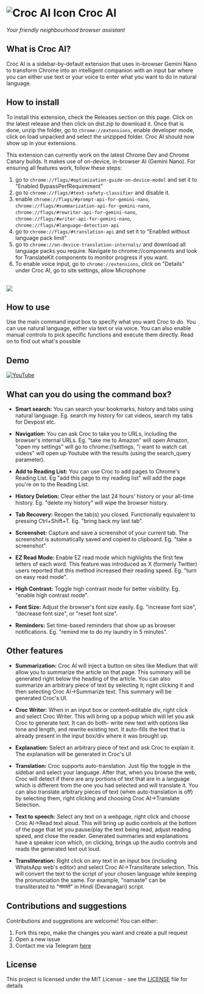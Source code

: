 # ![Croc AI Icon](https://github.com/user-attachments/assets/d0667f83-1e02-49dc-a9c7-a74a40415930) Croc AI
*Your friendly neighbourhood browser assistant* 

## What is Croc AI?
Croc AI is a sidebar-by-default extension that uses in-browser Gemini Nano to transform Chrome into an intelligent companion with an input bar where you can either use text or your voice to enter what you want to do in natural language. 

## How to install
To install this extension, check the Releases section on this page. Click on the latest release and then click on dist.zip to download it. Once that is done, unzip the folder, go to `chrome://extensions`, enable developer mode, click on load unpacked and select the unzipped folder. Croc AI should now show up in your extensions.

This extension can currently work on the latest Chrome Dev and Chrome Canary builds. It makes use of on-device, in-browser AI (Gemini Nano). For ensuring all features work, follow these steps:
1. go to `chrome://flags/#optimization-guide-on-device-model` and set it to "Enabled BypassPerfRequirement"
2. go to `chrome://flags/#text-safety-classifier` and disable it.
3. enable `chrome://flags/#prompt-api-for-gemini-nano`,  `chrome://flags/#summarization-api-for-gemini-nano`, `chrome://flags/#rewriter-api-for-gemini-nano`, `chrome://flags/#writer-api-for-gemini-nano`, `chrome://flags/#language-detection-api`
4. go to `chrome://flags/#translation-api` and set it to "Enabled without language pack limit"
5. go to `chrome://on-device-translation-internals/` and download all language packs you require. Navigate to chrome://components and look for TranslateKit components to monitor progress if you want. 
6. To enable voice input, go to `chrome://extensions`, click on "Details" under Croc AI, go to site settings, allow Microphone

<br />

<img align="center" src="https://github.com/user-attachments/assets/0f80bf36-dab0-480e-9494-8aba1b3c02c4" />

## How to use
Use the main command input box to specify what you want Croc to do. You can use natural language, either via text or via voice. You can also enable manual controls to pick specific functions and execute them directly. Read on to find out what's possible
   
## Demo
[![YouTube](http://i.ytimg.com/vi/kPai4Wv5oCE/hqdefault.jpg)](https://www.youtube.com/watch?v=kPai4Wv5oCE)

## What can you do using the command box?
- **Smart search:** You can search your bookmarks, history and tabs using natural language. Eg. search my history for cat videos, search my tabs for Devpost etc.

- **Navigation:** You can ask Croc to take you to URLs, including the browser's internal URLs. Eg. "take me to Amazon" will open Amazon, "open my settings" will go to chrome://settings, "i want to watch cat videos" will open up Youtube with the results (using the search_query parameter).

- **Add to Reading List:** You can use Croc to add pages to Chrome's Reading List. Eg "add this page to my reading list" will add the page you're on to the Reading List.

- **History Deletion:** Clear either the last 24 hours' history or your all-time history. Eg. "delete my history" will wipe the browser history.

- **Tab Recovery:** Reopen the tab(s) you closed. Functionally equivalent to pressing Ctrl+Shift+T. Eg. "bring back my last tab".

- **Screenshot:** Capture and save a screenshot of your current tab. The screenshot is automatically saved and copied to clipboard. Eg. "take a screenshot".

- **EZ Read Mode:** Enable EZ read mode which highlights the first few letters of each word. This feature was introduced as X (formerly Twitter) users reported that this method increased their reading speed. Eg. "turn on easy read mode".

- **High Contrast:** Toggle high contrast mode for better visibility. Eg. "enable high contrast mode".

- **Font Size:** Adjust the browser's font size easily. Eg. "increase font size", "decrease font size", or "reset font size".

- **Reminders:** Set time-based reminders that show up as browser notifications. Eg. "remind me to do my laundry in 5 minutes".

## Other features
- **Summarization:** Croc AI will inject a button on sites like Medium that will allow you to summarize the article on that page. This summary will be generated right below the heading of the article. You can also summarize an arbitrary piece of text by selecting it, right clicking it and then selecting Croc AI->Summarize text. This summary will be generated Croc's UI.

- **Croc Writer:** When in an input box or content-editable div, right click and select Croc Writer. This will bring up a popup which will let you ask Croc to generate text. It can do both- write new text with options like tone and length, and rewrite existing text. It auto-fills the text that is already present in the input box/div where it was brought up.

- **Explanation:** Select an arbitrary piece of text and ask Croc to explain it. The explanation will be generated in Croc's UI

- **Translation:** Croc supports auto-translation. Just flip the toggle in the sidebar and select your language. After that, when you browse the web, Croc will detect if there are any portions of text that are in a language which is different from the one you had selected and will translate it. You can also translate arbitrary pieces of text (when auto-translation is off) by selecting them, right clicking and choosing Croc AI->Translate Selection.

- **Text to speech:** Select any text on a webpage, right click and choose Croc AI->Read text aloud. This will bring up audio controls at the bottom of the page that let you pause/play the text being read, adjust reading speed, and close the reader. Generated summaries and explanations have a speaker icon which, on clicking, brings up the audio controls and reads the generated text out loud.

- **Transliteration:** Right click on any text in an input box (including WhatsApp web's editor) and select Croc AI->Transliterate selection. This will convert the text to the script of your chosen language while keeping the pronunciation the same. For example, "namaste" can be transliterated to "नमस्ते" in Hindi (Devanagari) script.

## Contributions and suggestions
Contributions and suggestions are welcome! You can either:
1. Fork this repo, make the changes you want and create a pull request
2. Open a new issue
3. Contact me via Telegram [here](https://t.me/awesamarth)

## License
This project is licensed under the MIT License - see the [LICENSE](LICENSE) file for details
